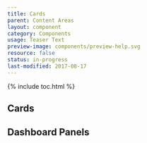 ```yaml
---
title: Cards
parent: Content Areas
layout: component
category: Components
usage: Teaser Text
preview-image: components/preview-help.svg
resource: false
status: in-progress
last-modified: 2017-08-17
---
```


{% include toc.html %}

<section class="static-section" markdown="1">

## Cards

</section>

<section class="static-section" markdown="1">

## Dashboard Panels

</section>
